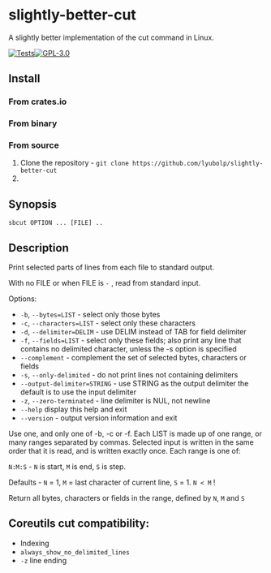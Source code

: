 # slightly-better-cut

A slightly better implementation of the cut command in Linux.

[![Tests](https://github.com/lyubolp/slightly-better-cut/actions/workflows/test.yml/badge.svg?branch=main)](https://github.com/lyubolp/slightly-better-cut/actions/workflows/test.yml)[![GPL-3.0](https://img.shields.io/badge/license-GPL_3.0-blue.svg)](https://github.com/lyubolp/slightly-better-cut/blob/main/LICENSE)

<!--[![Crates.io](https://img.shields.io/crates/v/broot.svg)](https://crates.io/crates/broot)-->

## Install

### From crates.io

### From binary

### From source

1. Clone the repository - `git clone https://github.com/lyubolp/slightly-better-cut`
2.

## Synopsis

`sbcut OPTION ... [FILE] ..`

## Description

Print selected parts of lines from each file to standard output.

With no FILE or when FILE is `-` , read from standard input.

Options:

- `-b`, `--bytes=LIST` - select only those bytes
- `-c`, `--characters=LIST` - select only these characters
- `-d`, `--delimiter=DELIM` - use DELIM instead of TAB for field delimiter
- `-f`, `--fields=LIST` - select only these fields; also print any line that contains no delimited character, unless the -s option is specified
- `--complement` - complement the set of selected bytes, characters or fields
- `-s`, `--only-delimited` - do not print lines not containing delimiters
- `--output-delimiter=STRING` - use STRING as the output delimiter the default is to use the input delimiter
- `-z`, `--zero-terminated` - line delimiter is NUL, not newline
- `--help` display this help and exit
- `--version` - output version information and exit

Use one, and only one of -b, -c or -f. Each LIST is made up of one range, or many ranges separated by commas.
Selected input is written in the same order that it is read, and is written exactly once. Each range is one of:

`N:M:S` - `N` is start, `M` is end, `S` is step.

Defaults - `N` = 1, `M` = last character of current line, `S` = 1. `N < M` !

Return all bytes, characters or fields in the range, defined by `N`, `M` and `S`

## Coreutils cut compatibility:

- Indexing
- `always_show_no_delimited_lines`
- `-z` line ending
